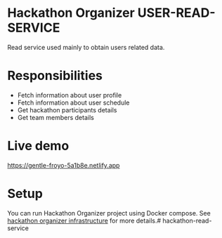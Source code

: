 # Hackathon Organizer USER-READ-SERVICE

Read service used mainly to obtain users related data.

# Responsibilities

- Fetch information about user profile
- Fetch information about user schedule
- Get hackathon participants details
- Get team members details

# Live demo

https://gentle-froyo-5a1b8e.netlify.app

# Setup

You can run Hackathon Organizer project using Docker compose. See [hackathon organizer infrastructure](https://github.com/hackathon-organizer/infrastructure) for more details.# hackathon-read-service
